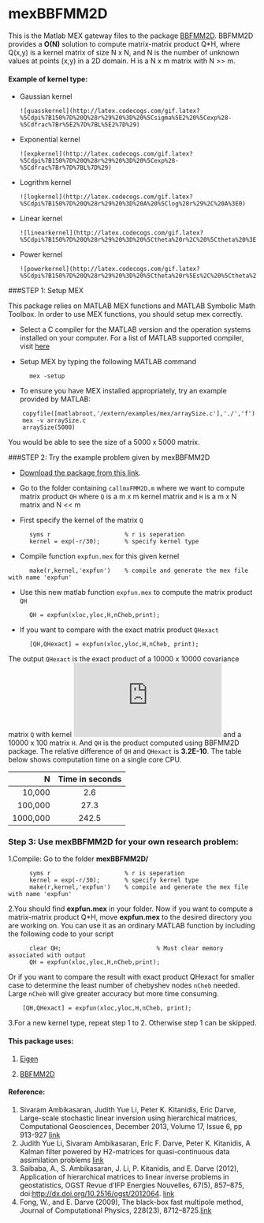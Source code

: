 mexBBFMM2D
==========

This is the Matlab MEX gateway files to the package [BBFMM2D](https://github.com/sivaramambikasaran/BBFMM2D).
BBFMM2D provides a __O(N)__ solution to compute matrix-matrix product Q*H, where Q(x,y) is a kernel matrix of size N x N, and N is the number of unknown values at points (x,y) in a 2D domain. 
H is a N x m matrix with N >> m. 

#### Example of kernel type:
+ Gaussian kernel 

      ![guasskernel](http://latex.codecogs.com/gif.latex?%5Cdpi%7B150%7D%20Q%28r%29%20%3D%20%5Csigma%5E2%20%5Cexp%28-%5Cdfrac%7Br%5E2%7D%7BL%5E2%7D%29)

+ Exponential kernel

      ![expkernel](http://latex.codecogs.com/gif.latex?%5Cdpi%7B150%7D%20Q%28r%29%20%3D%20%5Cexp%28-%5Cdfrac%7Br%7D%7BL%7D%29)

+ Logrithm kernel

      ![logkernel](http://latex.codecogs.com/gif.latex?%5Cdpi%7B150%7D%20Q%28r%29%20%3D%20A%20%5Clog%28r%29%2C%20A%3E0)

+ Linear kernel

      ![linearkernel](http://latex.codecogs.com/gif.latex?%5Cdpi%7B150%7D%20Q%28r%29%20%3D%20%5Ctheta%20r%2C%20%5Ctheta%20%3E0)

+ Power kernel

      ![powerkernel](http://latex.codecogs.com/gif.latex?%5Cdpi%7B150%7D%20Q%28r%29%20%3D%20%5Ctheta%20r%5Es%2C%20%5Ctheta%20%3E0%2C%200%20%3Cs%20%3C2)
        

###STEP 1: Setup MEX

This package relies on MATLAB MEX functions and MATLAB Symbolic Math Toolbox. In order to use MEX functions, you should setup mex correctly.

- Select a C compiler for the MATLAB version and the operation systems installed on your computer. For a list of MATLAB supported compiler, visit [here](http://www.mathworks.com/support/sysreq/previous_releases.html)

- Setup MEX by typing the following MATLAB command

```
      mex -setup 
```

- To ensure you have MEX installed appropriately, try an example provided by MATLAB:

```
	copyfile([matlabroot,'/extern/examples/mex/arraySize.c'],'./','f')
	mex -v arraySize.c
	arraySize(5000)
```
You would be able to see the size of a 5000 x 5000 matrix.

###STEP 2: Try the example problem given by mexBBFMM2D

- [Download the package from this link](https://www.dropbox.com/sh/ba9mt40msyy673t/dwAZAIb35f).

- Go to the folder containing `callmxFMM2D.m` where we want to compute matrix product `QH` where `Q` is a m x m kernel matrix and `H` is a m x N matrix and N << m

- First specify the kernel of the matrix `Q`

```
      syms r                     % r is seperation 
      kernel = exp(-r/30);       % specify kernel type
```
- Compile function `expfun.mex` for this given kernel 
```
      make(r,kernel,'expfun')    % compile and generate the mex file with name 'expfun'
```
- Use this new matlab function `expfun.mex` to compute the matrix product `QH`
```
      QH = expfun(xloc,yloc,H,nCheb,print);       
```
- If you want to compare with the exact matrix product `QHexact`
```
      [QH,QHexact] = expfun(xloc,yloc,H,nCheb, print);
```

The output `QHexact` is the exact product of a 10000 x 10000 covariance matrix `Q` with kernel ![equation](http://latex.codecogs.com/gif.latex?Q%28h%29%20%3D%20%5Cexp%28-%5Cdfrac%7B%5Csqrt%7Bh%7D%7D%7B30%7D%29) and a 10000 x 100 matrix `H`. And `QH` is the product computed using BBFMM2D package. The relative difference of `QH` and `QHexact` is __3.2E-10__. The table below shows computation time on a single core CPU.

|   N      |  Time in seconds  |     
| -------: |:-----------------:|   
| 10,000   |                2.6|
| 100,000  |               27.3|  
| 1000,000 |              242.5|   

### Step 3: Use mexBBFMM2D for your own research problem:

1.Compile: Go to the folder __mexBBFMM2D/__ 
```
      syms r                     % r is seperation 
      kernel = exp(-r/30);       % specify kernel type
      make(r,kernel,'expfun')    % compile and generate the mex file with name 'expfun'
```

2.You should find __expfun.mex__ in your folder. Now if you want to compute a matrix-matrix product Q*H, move __expfun.mex__ to the desired directory you are working on. You can use it as an ordinary MATLAB function by including the following code to your script

```
      clear QH;                           % Must clear memory associated with output
      QH = expfun(xloc,yloc,H,nCheb,print);       
```
  Or if you want to compare the result with exact product QHexact for smaller case to determine the least number of chebyshev nodes `nCheb` needed. Large `nCheb` will give greater accuracy but more time consuming. 
  ```
      [QH,QHexact] = expfun(xloc,yloc,H,nCheb, print);
```

3.For a new kernel type, repeat step 1 to 2. Otherwise step 1 can be skipped. 

#### This package uses:

1. [Eigen](http://eigen.tuxfamily.org/index.php?title=Main_Page)

2. [BBFMM2D](https://github.com/sivaramambikasaran/BBFMM2D)

#### Reference:
1. Sivaram Ambikasaran, Judith Yue Li, Peter K. Kitanidis, Eric Darve, Large-scale stochastic linear inversion using hierarchical matrices, Computational Geosciences, December 2013, Volume 17, Issue 6, pp 913-927 [link](http://link.springer.com/article/10.1007%2Fs10596-013-9364-0)
2. Judith Yue Li, Sivaram Ambikasaran, Eric F. Darve, Peter K. Kitanidis, A Kalman filter powered by H2-matrices for quasi-continuous data assimilation problems [link](https://www.dropbox.com/s/xxjdvixq7py4bhp/HiKF.pdf)
3. Saibaba, A., S. Ambikasaran, J. Li, P. Kitanidis, and E. Darve (2012), Application of hierarchical matrices to linear inverse problems in geostatistics, OGST Revue d’IFP Energies Nouvelles, 67(5), 857–875, doi:http://dx.doi.org/10.2516/ogst/2012064. [link](http://ogst.ifpenergiesnouvelles.fr/articles/ogst/abs/2012/05/ogst120061/ogst120061.html)
4. Fong, W., and E. Darve (2009), The black-box fast multipole method, Journal of Computational Physics, 228(23), 8712–8725.[link](http://www.logos.t.u-tokyo.ac.jp/~tau/Darve_bbfmm_2009.pdf)

<script type="text/javascript"
   src="http://cdn.mathjax.org/mathjax/latest/MathJax.js?config=TeX-AMS-MML_HTMLorMML"></script>
